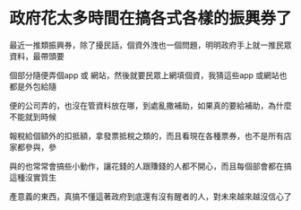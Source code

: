 # 政府花太多時間在搞各式各樣的振興券了
最近一推類振興券，除了擾民話，個資外洩也一個問題，明明政府手上就一推民眾資料，最帶頭要

個部分隨便弄個app 或 網站，然後就要民眾上網填個資，我猜這些app 或網站也都是外包給隨

便的公司弄的，也沒在管資料放在哪，到處亂撒補助，如果真的要給補助，為什麼不能就到時候

報稅給個額外的扣抵額，拿發票抵稅之類的，而且看現在各種票券，也不是所有店家都參與，參

與的也常常會搞些小動作，讓花錢的人跟賺錢的人都不開心，而且每個部會都在搞這種沒實質生

產意義的東西，真搞不懂這著政府到底還有沒有醒者的人，對未來越來越沒信心了